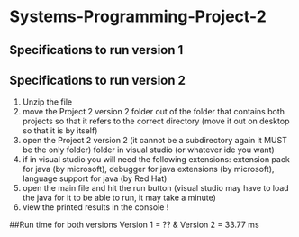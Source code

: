 # Systems-Programming-Project-2
## Specifications to run version 1



## Specifications to run version 2 
1) Unzip the file
2) move the Project 2 version 2 folder out of the folder that contains both projects so that it refers to the correct directory (move it out on desktop so that it is by itself)
3) open the Project 2 version 2 (it cannot be a subdirectory again it MUST be the only folder) folder in visual studio (or whatever ide you want)
4) if in visual studio you will need the following extensions: extension pack for java (by microsoft), debugger for java extensions (by microsoft), language support for java (by Red Hat)
5) open the main file and hit the run button (visual studio may have to load the java for it to be able to run, it may take a minute)
6) view the printed results in the console !

##Run time for both versions
Version 1 = ?? & Version 2 = 33.77 ms
